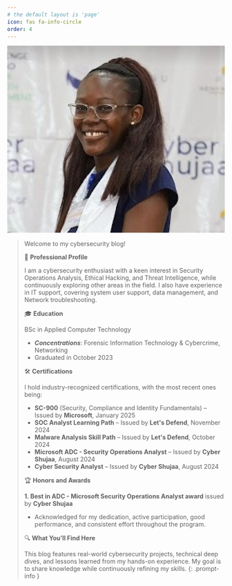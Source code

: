 ```yaml
---
# the default layout is 'page'
icon: fas fa-info-circle
order: 4
---
```


![Alt Text](/assets/img/CyberShujaa.JPG)

> Welcome to my cybersecurity blog!
>
>💼 **Professional Profile**
>
>I am a cybersecurity enthusiast with a keen interest in Security Operations Analysis, Ethical Hacking, and Threat Intelligence, while continuously exploring other areas in the field.  I also have experience in IT support, covering system user support, data management, and Network troubleshooting. 
>
>🎓 **Education**
>
>BSc in Applied Computer Technology
> - ***Concentrations***: Forensic Information Technology & Cybercrime, Networking
> - Graduated in October 2023
>
>🛠️ **Certifications** 
>
>I hold industry-recognized certifications, with the most recent ones being:
>  
> - **SC-900** (Security, Compliance and Identity Fundamentals) – Issued by **Microsoft**, January 2025 
> - **SOC Analyst Learning Path** – Issued by **Let's Defend**, November 2024  
> - **Malware Analysis Skill Path** – Issued by **Let's Defend**, October 2024 
> - **Microsoft ADC - Security Operations Analyst** – Issued by **Cyber Shujaa**, August 2024 
> - **Cyber Security Analyst** – Issued by **Cyber Shujaa**, August 2024 
>
> 🏆 **Honors and Awards**
>
> **1. Best in ADC - Microsoft Security Operations Analyst award** issued by **Cyber Shujaa**
> - Acknowledged for my dedication, active participation, good performance, and consistent effort throughout the program.
>
> 🔍 **What You’ll Find Here**
>
>This blog features real-world cybersecurity projects, technical deep dives, and lessons learned from my hands-on experience. My goal is to share knowledge while continuously refining my skills.
{: .prompt-info }


              
